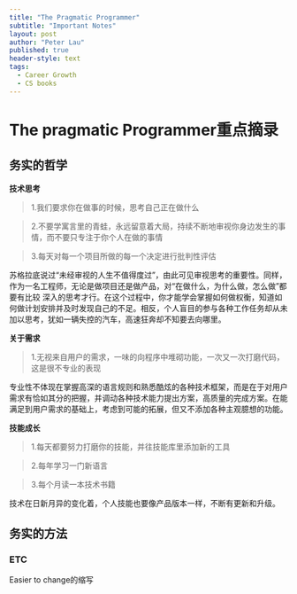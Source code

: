 ```yaml
---
title: "The Pragmatic Programmer"
subtitle: "Important Notes"
layout: post
author: "Peter Lau"
published: true
header-style: text
tags:
  - Career Growth
  - CS books
---
```


# The pragmatic Programmer重点摘录

## 务实的哲学


**技术思考**

>1.我们要求你在做事的时候，思考自己正在做什么

>2.不要学寓言里的青蛙，永远留意着大局，持续不断地审视你身边发生的事情，而不要只专注于你个人在做的事情

>3.每天对每一个项目所做的每一个决定进行批判性评估

苏格拉底说过“未经审视的人生不值得度过”，由此可见审视思考的重要性。同样，作为一名工程师，无论是做项目还是做产品，对“在做什么，为什么做，怎么做”都要有比较
深入的思考才行。在这个过程中，你才能学会掌握如何做权衡，知道如何做计划安排并及时发现自己的不足。相反，个人盲目的参与各种工作任务却从未加以思考，犹如一辆失控的汽车，高速狂奔却不知要去向哪里。

**关于需求**

>1.无视来自用户的需求，一味的向程序中堆砌功能，一次又一次打磨代码，这是很不专业的表现


专业性不体现在掌握高深的语言规则和熟悉酷炫的各种技术框架，而是在于对用户需求有恰如其分的把握，并调动各种技术能力提出方案，高质量的完成方案。在能满足到用户需求的基础上，考虑到可能的拓展，但又不添加各种主观臆想的功能。



**技能成长**

>1.每天都要努力打磨你的技能，并往技能库里添加新的工具

>2.每年学习一门新语言

>3.每个月读一本技术书籍


技术在日新月异的变化着，个人技能也要像产品版本一样，不断有更新和升级。



## 务实的方法

### ETC

Easier to change的缩写

